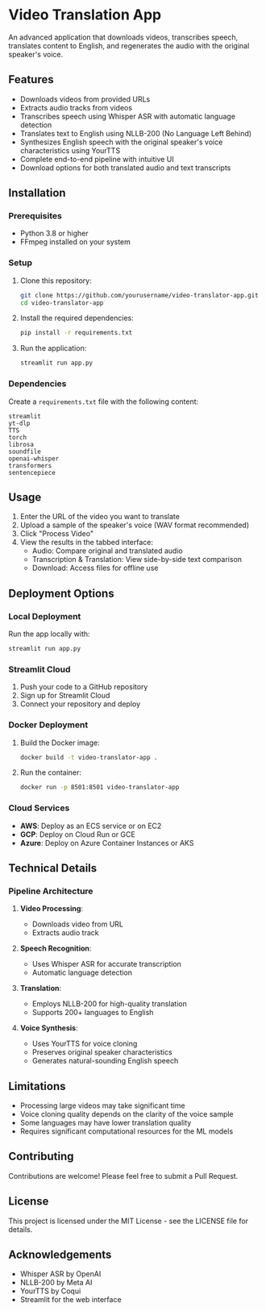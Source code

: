 # Video Translation App

An advanced application that downloads videos, transcribes speech, translates content to English, and regenerates the audio with the original speaker's voice.

## Features

- Downloads videos from provided URLs
- Extracts audio tracks from videos
- Transcribes speech using Whisper ASR with automatic language detection
- Translates text to English using NLLB-200 (No Language Left Behind)
- Synthesizes English speech with the original speaker's voice characteristics using YourTTS
- Complete end-to-end pipeline with intuitive UI
- Download options for both translated audio and text transcripts

## Installation

### Prerequisites

- Python 3.8 or higher
- FFmpeg installed on your system

### Setup

1. Clone this repository:
   ```bash
   git clone https://github.com/yourusername/video-translator-app.git
   cd video-translator-app
   ```

2. Install the required dependencies:
   ```bash
   pip install -r requirements.txt
   ```

3. Run the application:
   ```bash
   streamlit run app.py
   ```

### Dependencies

Create a `requirements.txt` file with the following content:

```
streamlit
yt-dlp
TTS
torch
librosa
soundfile
openai-whisper
transformers
sentencepiece
```

## Usage

1. Enter the URL of the video you want to translate
2. Upload a sample of the speaker's voice (WAV format recommended)
3. Click "Process Video"
4. View the results in the tabbed interface:
   - Audio: Compare original and translated audio
   - Transcription & Translation: View side-by-side text comparison 
   - Download: Access files for offline use

## Deployment Options

### Local Deployment

Run the app locally with:
```bash
streamlit run app.py
```

### Streamlit Cloud

1. Push your code to a GitHub repository
2. Sign up for Streamlit Cloud
3. Connect your repository and deploy

### Docker Deployment

1. Build the Docker image:
   ```bash
   docker build -t video-translator-app .
   ```

2. Run the container:
   ```bash
   docker run -p 8501:8501 video-translator-app
   ```

### Cloud Services

- **AWS**: Deploy as an ECS service or on EC2
- **GCP**: Deploy on Cloud Run or GCE
- **Azure**: Deploy on Azure Container Instances or AKS

## Technical Details

### Pipeline Architecture

1. **Video Processing**: 
   - Downloads video from URL
   - Extracts audio track

2. **Speech Recognition**:
   - Uses Whisper ASR for accurate transcription
   - Automatic language detection

3. **Translation**:
   - Employs NLLB-200 for high-quality translation
   - Supports 200+ languages to English

4. **Voice Synthesis**:
   - Uses YourTTS for voice cloning
   - Preserves original speaker characteristics
   - Generates natural-sounding English speech

## Limitations

- Processing large videos may take significant time
- Voice cloning quality depends on the clarity of the voice sample
- Some languages may have lower translation quality
- Requires significant computational resources for the ML models

## Contributing

Contributions are welcome! Please feel free to submit a Pull Request.

## License

This project is licensed under the MIT License - see the LICENSE file for details.

## Acknowledgements

- Whisper ASR by OpenAI
- NLLB-200 by Meta AI
- YourTTS by Coqui
- Streamlit for the web interface
